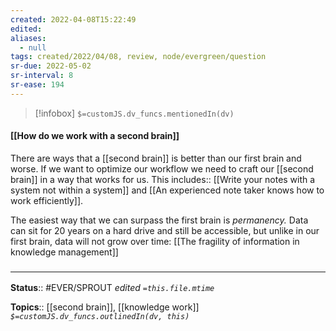 ```yaml
---
created: 2022-04-08T15:22:49 
edited: 
aliases:
  - null
tags: created/2022/04/08, review, node/evergreen/question
sr-due: 2022-05-02
sr-interval: 8
sr-ease: 194
---
```

> [!infobox]
`$=customJS.dv_funcs.mentionedIn(dv)`

#### [[How do we work with a second brain]]

There are ways that a [[second brain]] is better than our first brain and worse. If we want to optimize our workflow we need to craft our [[second brain]] in a way that works for us.
This 
includes:: [[Write your notes with a system not within a system]] and [[An experienced note taker knows how to work efficiently]].

The easiest way that we can surpass the first brain is *permanency.* Data can sit for 20 years on a hard drive and still be accessible, but unlike in our first brain, data will not grow over time:
[[The fragility of information in knowledge management]]

### <hr class="footnote"/>

**Status**:: #EVER/SPROUT
*edited `=this.file.mtime`*

**Topics**:: [[second brain]], [[knowledge work]]
*`$=customJS.dv_funcs.outlinedIn(dv, this)`*
